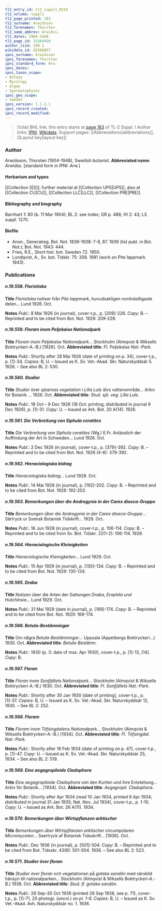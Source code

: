 ```yaml
---
tl2_entry_id: tl2_suppl1_0219
tl2_volume: suppl1
tl2_page_printed: 183
tl2_surname: Arwidsson
tl2_forenames: Thorsten
tl2_name_abbrev: Arwidss.
tl2_dates: 1904-1948
tl2_page_id: 33264910
author_lsid: 299-1
wikidata_id: Q5560657
ipni_surname: Arwidsson
ipni_forenames: Thorsten
ipni_standard_form: Arw.
ipni_dates: 
ipni_taxon_scope: 
- Botany
- Mycology
- Algae
- Spermatophytes
ipni_geo_scope: 
- Sweden
ipni_version: 1.1.1.1
ipni_record_created: 
ipni_record_modified:
---
```


> [!cite] BHL link: this entry starts at [page 183](https://www.biodiversitylibrary.org/page/33264910) of TL-2 Suppl. I
> Author links: [IPNI](https://www.ipni.org/a/299-1), [Wikidata](https://www.wikidata.org/wiki/Q5560657). Support pages: [[Abbreviations|abbreviations]], [[Layout key|layout key]]

### Author

Arwidsson, Thorsten (1904-1948), Swedish botanist. 
**Abbreviated name**: *Arwidss.* \[standard form in IPNI: *Arw.*\]

#### Herbarium and types

[[Collection S|S]]; further material at [[Collection UPS|UPS]], also at [[Collection CU|CU]], [[Collection LLC|LLC]], [[Collection PRE|PRE]].

#### Bibliography and biography

Barnhart 1: 80 (b. 11 Mar 1904); BL 2: see index; GR p. 486; IH 2: 43; LS suppl. 1270.

#### Biofile

- Anon., Generalreg. Bot. Not. 1839-1938: 7-8, 87. 1939 (list publ. in Bot. Not.); Bot. Not. 1943: 444.
- Fries, R.E., Short hist. bot. Sweden 72. 1950.
- Lundqvist, A., Sv. bot. Tidskr. 75: 308. 1981 (work on Pite lappmark 1943).

### Publications

##### n.19.558. Floristiska

**Title**
*Floristiska* notiser från *Pite lappmark*, huvudsakligen nordvästligaste delen... Lund 1926. Oct.

**Notes**
*Publ*.: 8 Mai 1926 (in journal), cover-t.p., p. \[209\]-226. *Copy*: B. – Reprinted and to be cited from Bot. Not. 1926: 209-226.

##### n.19.559. Floram inom Peljekaise Nationalpark

**Title**
*Floram inom Peljekaise Nationalpark*... Stockholm (Almqvist & Wiksells Boktryckeri-A.-B.) \[1926\]. Oct.
**Abbreviated title**: *Fl. Peljekaise Nat.-Park*.

**Notes**
*Publ*.: Shortly after 28 Mai 1926 (date of printing on p. 34), cover-t.p., p. \[1\]-34. *Copies*: B, U. – Issued as K. Sv. Vet.-Akad. Skr. Naturskyddsär 5. 1926. – See also BL 2: 530.

##### n.19.560. Studier

**Title**
*Studier* över *sjöarnas vegetation* i *Lilla Lule* älvs vattenområde... Arkiv för Botanik ... 1926. Oct.
**Abbreviated title**: *Stud. sjö. veg. Lilla Lule*.

**Notes**
*Publ*.: 18 Oct – 9 Dec 1926 (18 Oct: printing; distributed in journal 9 Dec 1926), p. \[1\]-31.
*Copy*: U. – Issued as Ark. Bot. 20 A(14). 1926.

##### n.19.561. Die Verbreitung von Siphula ceratites

**Title**
*Die Verbreitung von Siphula ceratites* (Wg.) E.Fr. Anlässlich der Auffindung der Art in Schweden... Lund 1926. Oct.

**Notes**
*Publ*.: 2 Dec 1926 (in journal), cover-t.p., p. \[379\]-392. *Copy*: B. – Reprinted and to be cited from Bot. Not. 1926 (4-6): 379-392.

##### n.19.562. Hieraciologiska bidrag

**Title**
*Hieraciologiska bidrag*... Lund 1928. Oct.

**Notes**
*Publ*.: 14 Mai 1928 (in journal), p. \[192\]-202. *Copy*: B. – Reprinted and to be cited from Bot. Not. 1928: 192-202.

##### n.19.563. Bemerkungen über die Androgynie in der Carex dioeca-Gruppe

**Title**
*Bemerkungen über die Androgynie in der Carex dioeca-Gruppe*... Särtryck ur Svensk Botanisk Tidskrift... 1928. Oct.

**Notes**
*Publ*.: 16 Jun 1928 (in journal), cover-t.p., p. 106-114. *Copy*: B. – Reprinted and to be cited from Sv. Bot. Tidskr. 22(1-2): 106-114. 1928.

##### n.19.564. Hieraciologische Kleinigkeiten

**Title**
*Hieraciologische Kleinigkeiten*... Lund 1929. Oct.

**Notes**
*Publ*.: 15 Apr 1929 (in journal), p. \[130\]-134. *Copy*: B. – Reprinted and to be cited from Bot. Not. 1929: 130-134.

##### n.19.565. Draba

**Title**
Notizen über die Arten der Gattungen *Draba*, *Erophila und Hutchinsia*... Lund 1929. Oct.

**Notes**
*Publ*.: 31 Mai 1929 (date in journal), p. \[169\]-174. *Copy*: B. – Reprinted and to be cited from Bot. Not. 1929: 169-174.

##### n.19.566. Betula-Bestämningar

**Title**
Om några *Betula-Bestämningar*... Uppsala (Appelbergs Boktryckeri...) 1930. Oct.
**Abbreviated title**: *Betula-Bestämn.*

**Notes**
*Publ*.: 1930 (p. 3: date of mss. Apr 1930), cover-t.p., p. \[1\]-13, \[14\]. *Copy*: B.

##### n.19.567. Floran

**Title**
*Floran* inom *Sonfjällets Nationalpark*... Stockholm (Almqvist & Wiksells Boktryckeri-A.-B.) 1930. Oct.
**Abbreviated title**: *Fl. Sonfjällets Nat.-Park*.

**Notes**
*Publ*.: Shortly after 30 Jan 1930 (date of printing), cover-t.p., p. \[1\]-37. *Copies*: B, U. – Issued as K. Sv. Vet.-Akad. Skr. Naturskyddsär 12, 1930. – See BL 2: 252.

##### n.19.568. Floram

**Title**
*Floram* inom *Töfsingdalens Nationalpark*... Stockholm (Almqvist & Wiksells Boktryckeri-A.-B.) \[1934\]. Oct.
**Abbreviated title**: *Fl. Töfsingdal. Nat.-Park*.

**Notes**
*Publ*.: Shortly after 16 Feb 1934 (date of printing on p. 47), cover-t.p., p. \[1\]-47. *Copy*: U. – Issued as K. Sv. Vet.-Akad. Skr. Naturskyddsär 25, 1934. – See also BL 2: 519.

##### n.19.569. Eine aegagropiloide Cladophora

**Title**
*Eine aegagropiloide Cladophora* von den Kurilen und ihre Entstehung... Arkiv för Botanik... \[1934\]. Oct.
**Abbreviated title**: *Aegagropil. Cladophora*.

**Notes**
*Publ*.: Shortly after Apr 1934 (read 10 Jan 1934, printed 9 Apr 1934; distributed in journal 31 Jan 1935; Nat. Nov. Jul 1934), cover-t.p., p. 1-10. *Copy*: U. – Issued as Ark. Bot. 26 A(11). 1934.

##### n.19.570. Bemerkungen über Wirtspflanzen arktischer

**Title**
*Bemerkungen über Wirtspflanzen arktischer* circumpolaren *Micromyceten*... Saertryck af Botanisk Tidsskrift... \[1936\]. Oct.

**Notes**
*Publ*.: Dec 1936 (in journal), p. \[501\]-504. *Copy*: B. – Reprinted and to be cited from Bot. Tidsskr. 43(6): 501-504. 1936. – See also BL 2: 523.

##### n.19.571. Studier över floran

**Title**
*Studier över floran* och vegetationen på *gotska sandön* med särskild hänsyn till nationalparken... Stockholm (Almqvist & Wiksells Boktryckeri-A.-B.) 1938. Oct.
**Abbreviated title**: *Stud. fl. gotska sandön*.

**Notes**
*Publ*.: 28 Sep-30 Oct 1938 (printed 28 Sep 1938, see p. 71), cover-t.p., p. \[1\]-71, 20 photogr. (uncol.) on *pl. 1-6.* *Copies*: B, U. – Issued as K. Sv. Vet.-Akad. Avh. Naturskyddsär no. 1. 1938.

